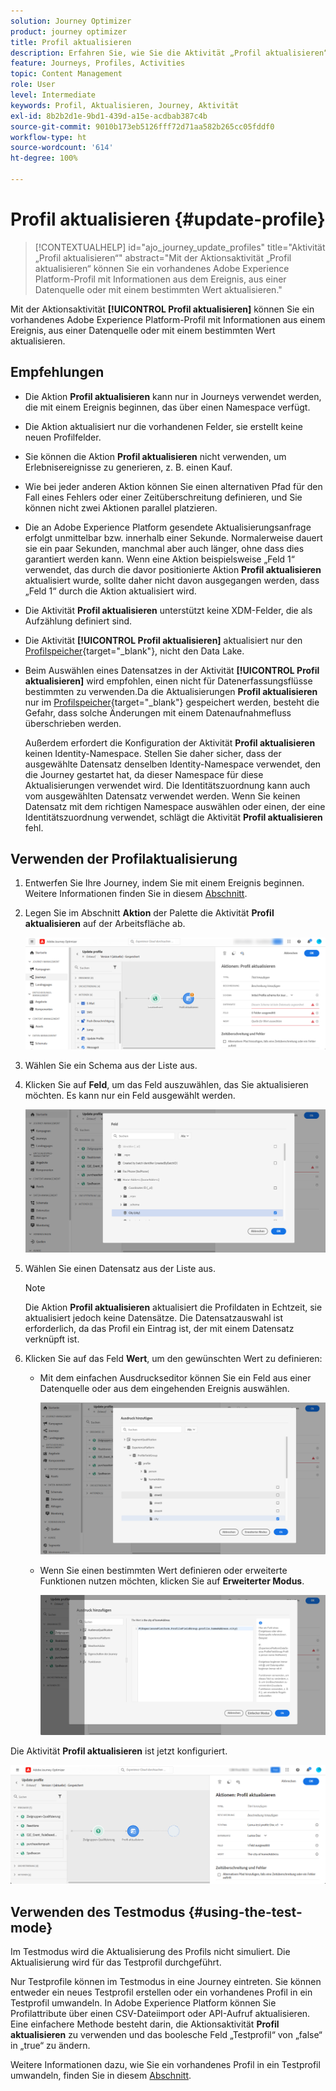 ```yaml
---
solution: Journey Optimizer
product: journey optimizer
title: Profil aktualisieren
description: Erfahren Sie, wie Sie die Aktivität „Profil aktualisieren“ in einer Journey verwenden.
feature: Journeys, Profiles, Activities
topic: Content Management
role: User
level: Intermediate
keywords: Profil, Aktualisieren, Journey, Aktivität
exl-id: 8b2b2d1e-9bd1-439d-a15e-acdbab387c4b
source-git-commit: 9010b173eb5126fff72d71aa582b265cc05fddf0
workflow-type: ht
source-wordcount: '614'
ht-degree: 100%

---
```


# Profil aktualisieren {#update-profile}

>[!CONTEXTUALHELP]
>id="ajo_journey_update_profiles"
>title="Aktivität „Profil aktualisieren“"
>abstract="Mit der Aktionsaktivität „Profil aktualisieren“ können Sie ein vorhandenes Adobe Experience Platform-Profil mit Informationen aus dem Ereignis, aus einer Datenquelle oder mit einem bestimmten Wert aktualisieren."

Mit der Aktionsaktivität **[!UICONTROL Profil aktualisieren]** können Sie ein vorhandenes Adobe Experience Platform-Profil mit Informationen aus einem Ereignis, aus einer Datenquelle oder mit einem bestimmten Wert aktualisieren.

## Empfehlungen

* Die Aktion **Profil aktualisieren** kann nur in Journeys verwendet werden, die mit einem Ereignis beginnen, das über einen Namespace verfügt.
* Die Aktion aktualisiert nur die vorhandenen Felder, sie erstellt keine neuen Profilfelder.
* Sie können die Aktion **Profil aktualisieren** nicht verwenden, um Erlebnisereignisse zu generieren, z. B. einen Kauf.
* Wie bei jeder anderen Aktion können Sie einen alternativen Pfad für den Fall eines Fehlers oder einer Zeitüberschreitung definieren, und Sie können nicht zwei Aktionen parallel platzieren.
* Die an Adobe Experience Platform gesendete Aktualisierungsanfrage erfolgt unmittelbar bzw. innerhalb einer Sekunde. Normalerweise dauert sie ein paar Sekunden, manchmal aber auch länger, ohne dass dies garantiert werden kann. Wenn eine Aktion beispielsweise „Feld 1“ verwendet, das durch die davor positionierte Aktion **Profil aktualisieren** aktualisiert wurde, sollte daher nicht davon ausgegangen werden, dass „Feld 1“ durch die Aktion aktualisiert wird.
* Die Aktivität **Profil aktualisieren** unterstützt keine XDM-Felder, die als Aufzählung definiert sind.
* Die Aktivität **[!UICONTROL Profil aktualisieren]** aktualisiert nur den [Profilspeicher](https://experienceleague.adobe.com/docs/experience-platform/profile/home.html?lang=de#profile-data-store){target="_blank"}, nicht den Data Lake.
* Beim Auswählen eines Datensatzes in der Aktivität **[!UICONTROL Profil aktualisieren]** wird empfohlen, einen nicht für Datenerfassungsflüsse bestimmten zu verwenden.Da die Aktualisierungen **Profil aktualisieren** nur im [Profilspeicher](https://experienceleague.adobe.com/docs/experience-platform/profile/home.html?lang=de#profile-data-store){target="_blank"} gespeichert werden, besteht die Gefahr, dass solche Änderungen mit einem Datenaufnahmefluss überschrieben werden.

  Außerdem erfordert die Konfiguration der Aktivität **Profil aktualisieren** keinen Identity-Namespace. Stellen Sie daher sicher, dass der ausgewählte Datensatz denselben Identity-Namespace verwendet, den die Journey gestartet hat, da dieser Namespace für diese Aktualisierungen verwendet wird. Die Identitätszuordnung kann auch vom ausgewählten Datensatz verwendet werden. Wenn Sie keinen Datensatz mit dem richtigen Namespace auswählen oder einen, der eine Identitätszuordnung verwendet, schlägt die Aktivität **Profil aktualisieren** fehl.



## Verwenden der Profilaktualisierung

1. Entwerfen Sie Ihre Journey, indem Sie mit einem Ereignis beginnen. Weitere Informationen finden Sie in diesem [Abschnitt](../building-journeys/journey.md).

1. Legen Sie im Abschnitt **Aktion** der Palette die Aktivität **Profil aktualisieren** auf der Arbeitsfläche ab.

   ![](assets/profileupdate0.png)

1. Wählen Sie ein Schema aus der Liste aus.

1. Klicken Sie auf **Feld**, um das Feld auszuwählen, das Sie aktualisieren möchten. Es kann nur ein Feld ausgewählt werden.

   ![](assets/profileupdate2.png)

1. Wählen Sie einen Datensatz aus der Liste aus.

   >[!NOTE]
   >
   >Die Aktion **Profil aktualisieren** aktualisiert die Profildaten in Echtzeit, sie aktualisiert jedoch keine Datensätze. Die Datensatzauswahl ist erforderlich, da das Profil ein Eintrag ist, der mit einem Datensatz verknüpft ist.

1. Klicken Sie auf das Feld **Wert**, um den gewünschten Wert zu definieren:

   * Mit dem einfachen Ausdruckseditor können Sie ein Feld aus einer Datenquelle oder aus dem eingehenden Ereignis auswählen.

     ![](assets/profileupdate4.png)

   * Wenn Sie einen bestimmten Wert definieren oder erweiterte Funktionen nutzen möchten, klicken Sie auf **Erweiterter Modus**.

     ![](assets/profileupdate3.png)

Die Aktivität **Profil aktualisieren** ist jetzt konfiguriert.

![](assets/profileupdate1.png)


## Verwenden des Testmodus {#using-the-test-mode}

Im Testmodus wird die Aktualisierung des Profils nicht simuliert. Die Aktualisierung wird für das Testprofil durchgeführt.

Nur Testprofile können im Testmodus in eine Journey eintreten. Sie können entweder ein neues Testprofil erstellen oder ein vorhandenes Profil in ein Testprofil umwandeln. In Adobe Experience Platform können Sie Profilattribute über einen CSV-Dateiimport oder API-Aufruf aktualisieren. Eine einfachere Methode besteht darin, die Aktionsaktivität **Profil aktualisieren** zu verwenden und das boolesche Feld „Testprofil“ von „false“ in „true“ zu ändern.

Weitere Informationen dazu, wie Sie ein vorhandenes Profil in ein Testprofil umwandeln, finden Sie in diesem [Abschnitt](../audience/creating-test-profiles.md#create-test-profiles-csv).
